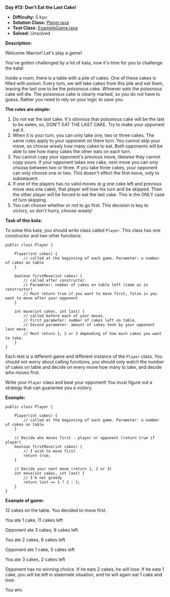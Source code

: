 <b>Day #13: Don't Eat the Last Cake!</b>

* <b>Difficulty:</b> 5 kyu
* <b>Solution Class:</b> [Player.java](Player.java)
* <b>Test Class:</b> [ExampleGame.java](ExampleGame.java)
* <b>Solved:</b> Unsolved

<b>Description:</b>

Welcome Warrior! Let's play a game!

You've gotten challenged by a lot of kata, now it's time for you to challenge the kata!

Inside a room, there is a table with a pile of cakes. One of these cakes is filled with poison. Every turn, we will take cakes from this pile and eat them, leaving the last one to be the poisonous cake. Whoever eats the poisonous cake will die. The poisonous cake is clearly marked, so you do not have to guess. Rather you need to rely on your logic to save you.

<b>The rules are simple:</b>

1. Do not eat the last cake. It's obivious that poisonous cake will be the last to be eaten, so, DON'T EAT THE LAST CAKE. Try to make your opponent eat it.
2. When it is your turn, you can only take one, two or three cakes. The same rules apply to your opponent on there turn. You cannot skip your move, so choose wisely how many cakes to eat. Both opponents will be able to see how many cakes the other eats on each turn.
3. You cannot copy your opponent's previous move, likewise they cannot copy yours. If your opponent takes one cake, next move you can only choose between two or three. If you take three cakes, your opponent can only choose one or two. This doesn't effect the first move, only to subsequent.
4. If one of the players has no valid moves (e.g one cake left and previous move was one cake), that player will lose his turn and be skipped. Then the other player will be forced to eat the last cake. This is the ONLY case of turn skipping.
5. You can choose whether or not to go first. This decision is key to victory, so don't hurry, choose wisely!

<b>Task of this kata:</b>

To solve this kata, you should write class called <code>Player</code>. This class has one constructor and two other functions:

<pre><code>public class Player {

    Player(int cakes) {
        // called at the beginning of each game. Parameter: a number of cakes on table
    }

    boolean firstMove(int cakes) {
        // called after constructor.
        // Parameter: number of cakes on table left (same as in constructor)
        // Must return true if you want to move first, false is you want to move after your opponent
    }

    int move(int cakes, int last) {
        // called before each of your moves.
        // First parameter: number of cakes left on table.
        // Second parameter: amount of cakes took by your opponent last move.
        // Must return 1, 2 or 3 depending of how much cakes you want to take.
    }
}</code></pre>

Each test is a different game and different instance of the <code>Player</code> class. You should not worry about calling functions, you should only watch the number of cakes on table and decide on every move how many to take, and decide who moves first.

Write your <code>Player</code> class and beat your opponent! You must figure out a strategy that can guarantee you a victory.

<b>Example:</b>

<pre><code>public class Player {

    Player(int cakes) {
        // called at the beginning of each game. Parameter: a number of cakes on table
    }

    // Decide who moves first - player or opponent (return true if player)
    boolean firstMove(int cakes) {
        // I wish to move first
        return true;
    }

    // Decide your next move (return 1, 2 or 3)
    int move(int cakes, int last) {
        // I'm not greedy
        return last == 1 ? 2 : 1;
    }
}</code></pre>

<b>Example of game:</b>

12 cakes on the table. You decided to move first.

You ate 1 cake, 11 cakes left

Opponent ate 3 cakes, 8 cakes left

You ate 2 cakes, 6 cakes left

Opponent ate 1 cake, 5 cakes left

You ate 3 cakes, 2 cakes left

Opponent has no winning choice. If he eats 2 cakes, he will lose. If he eats 1 cake, you will be left in stalemate situation, and he will again eat 1 cake and lose.

You win.